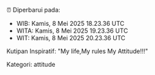 ⏰ Diperbarui pada:
- WIB: Kamis, 8 Mei 2025 18.23.36 UTC
- WITA: Kamis, 8 Mei 2025 19.23.36 UTC
- WIT: Kamis, 8 Mei 2025 20.23.36 UTC

Kutipan Inspiratif:
"My life,My rules My Attitude!!!"


Kategori: attitude


